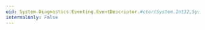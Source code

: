 ```yaml
---
uid: System.Diagnostics.Eventing.EventDescriptor.#ctor(System.Int32,System.Byte,System.Byte,System.Byte,System.Byte,System.Int32,System.Int64)
internalonly: False
---
```

